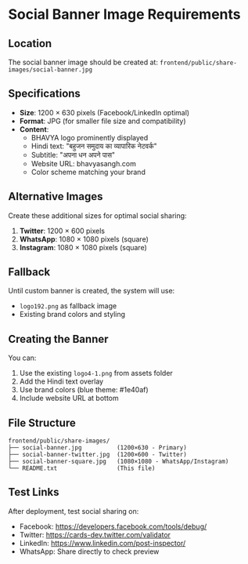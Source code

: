 # Social Banner Image Requirements

## Location
The social banner image should be created at:
`frontend/public/share-images/social-banner.jpg`

## Specifications
- **Size**: 1200 × 630 pixels (Facebook/LinkedIn optimal)
- **Format**: JPG (for smaller file size and compatibility)
- **Content**: 
  - BHAVYA logo prominently displayed
  - Hindi text: "बहुजन समुदाय का व्यापारिक नेटवर्क"
  - Subtitle: "अपना धन अपने पास"
  - Website URL: bhavyasangh.com
  - Color scheme matching your brand

## Alternative Images
Create these additional sizes for optimal social sharing:

1. **Twitter**: 1200 × 600 pixels
2. **WhatsApp**: 1080 × 1080 pixels (square)
3. **Instagram**: 1080 × 1080 pixels (square)

## Fallback
Until custom banner is created, the system will use:
- `logo192.png` as fallback image
- Existing brand colors and styling

## Creating the Banner
You can:
1. Use the existing `logo4-1.png` from assets folder
2. Add the Hindi text overlay
3. Use brand colors (blue theme: #1e40af)
4. Include website URL at bottom

## File Structure
```
frontend/public/share-images/
├── social-banner.jpg          (1200×630 - Primary)
├── social-banner-twitter.jpg  (1200×600 - Twitter)
├── social-banner-square.jpg   (1080×1080 - WhatsApp/Instagram)
└── README.txt                 (This file)
```

## Test Links
After deployment, test social sharing on:
- Facebook: https://developers.facebook.com/tools/debug/
- Twitter: https://cards-dev.twitter.com/validator
- LinkedIn: https://www.linkedin.com/post-inspector/
- WhatsApp: Share directly to check preview

